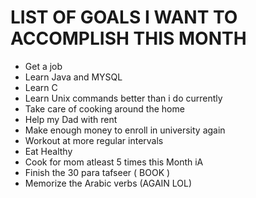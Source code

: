 # LIST OF GOALS I WANT TO ACCOMPLISH THIS MONTH 
- Get a job
- Learn Java and MYSQL
- Learn C 
- Learn Unix commands better than i do currently 
- Take care of cooking around the home 
- Help my Dad with rent 
- Make enough money to enroll in university again
- Workout at more regular intervals 
- Eat Healthy 
- Cook for mom atleast 5 times this Month iA
- Finish the 30 para tafseer ( BOOK )
- Memorize the Arabic verbs (AGAIN LOL) 
